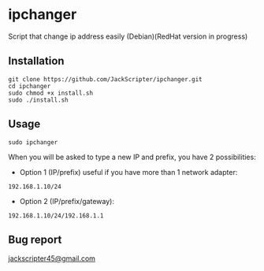 # ipchanger
Script that change ip address easily (Debian)(RedHat version in progress)

Installation
-
```
git clone https://github.com/JackScripter/ipchanger.git
cd ipchanger
sudo chmod +x install.sh
sudo ./install.sh
```
Usage
-
```
sudo ipchanger
```
When you will be asked to type a new IP and prefix, you have 2 possibilities:
- Option 1 (IP/prefix) useful if you have more than 1 network adapter:
```
192.168.1.10/24
```
- Option 2 (IP/prefix/gateway):
```
192.168.1.10/24/192.168.1.1
```

Bug report
-
jackscripter45@gmail.com
